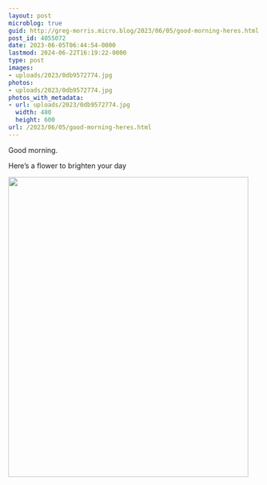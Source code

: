 ```yaml
---
layout: post
microblog: true
guid: http://greg-morris.micro.blog/2023/06/05/good-morning-heres.html
post_id: 4055072
date: 2023-06-05T06:44:54-0000
lastmod: 2024-06-22T16:19:22-0000
type: post
images:
- uploads/2023/0db9572774.jpg
photos:
- uploads/2023/0db9572774.jpg
photos_with_metadata:
- url: uploads/2023/0db9572774.jpg
  width: 480
  height: 600
url: /2023/06/05/good-morning-heres.html
---
```

Good morning.

Here’s a flower to brighten your day

<img src="uploads/2023/0db9572774.jpg" width="480" height="600" alt="">
